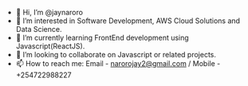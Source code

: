 - 👋 Hi, I’m @jaynaroro
- 👀 I’m interested in Software Development, AWS Cloud Solutions and Data Science.
- 🌱 I’m currently learning FrontEnd development using Javascript(ReactJS).
- 💞️ I’m looking to collaborate on Javascript or related projects.
- 📫 How to reach me: Email - narorojay2@gmail.com / Mobile - +254722988227

<!---
jaynaroro/jaynaroro is a ✨ special ✨ repository because its `README.md` (this file) appears on your GitHub profile.
You can click the Preview link to take a look at your changes.
--->
